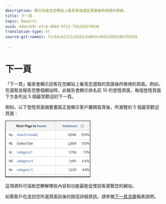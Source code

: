 ```yaml
---
description: 顯示訪客在您網站上看見某個選定頁面後所檢視的頁面。
title: 下一頁
topic: Reports
uuid: 4abecb9c-efc4-4844-9712-f352b2570936
translation-type: ht
source-git-commit: f2c6dcb2151a3183cbd0d3c90522983288759250

---
```



# 下一頁

「下一頁」報表會顯示訪客在您網站上看見您選取的頁面後所檢視的頁面。例如，在選取並報告您整個網站時，此報告會顯示排名前 10 的登陸頁面，每個登陸頁面下方各列出 5 個最受歡迎的下一頁。

例如，以下登陸頁面摘要畫面正是顯示客戶離開首頁後，所瀏覽的 5 個最受歡迎頁面：

![](assets/nextpage.png)

這項資料可協助您瞭解哪些內容和功能最能促使訪客瀏覽您的網站。

如需客戶在造訪您所選頁面前後的路徑詳細資訊，請參閱[下一頁流量](https://docs.adobe.com/content/help/zh-Hant/analytics/components/variables/dimensions-reports/reports-next-page-flow.translate.html)報表說明。

